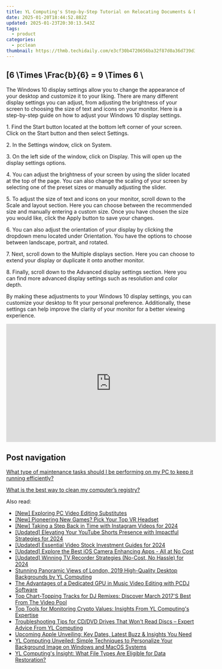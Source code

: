 ```yaml
---
title: YL Computing's Step-by-Step Tutorial on Relocating Documents & Data to New Storage Areas
date: 2025-01-20T18:44:52.882Z
updated: 2025-01-23T20:30:13.543Z
tags:
  - product
categories:
  - pcclean
thumbnail: https://thmb.techidaily.com/e3cf30b4720656ba32f87d0a36d739d3e594003c967c2e7d28e98120dd95b14e.jpg
---
```


## \[6 \Times \Frac{b}{6} = 9 \Times 6 \

The Windows 10 display settings allow you to change the appearance of your desktop and customize it to your liking. There are many different display settings you can adjust, from adjusting the brightness of your screen to choosing the size of text and icons on your monitor. Here is a step-by-step guide on how to adjust your Windows 10 display settings. 

1\. Find the Start button located at the bottom left corner of your screen. Click on the Start button and then select Settings.

2\. In the Settings window, click on System.

3\. On the left side of the window, click on Display. This will open up the display settings options. 

4\. You can adjust the brightness of your screen by using the slider located at the top of the page. You can also change the scaling of your screen by selecting one of the preset sizes or manually adjusting the slider.

5\. To adjust the size of text and icons on your monitor, scroll down to the Scale and layout section. Here you can choose between the recommended size and manually entering a custom size. Once you have chosen the size you would like, click the Apply button to save your changes.

6\. You can also adjust the orientation of your display by clicking the dropdown menu located under Orientation. You have the options to choose between landscape, portrait, and rotated.

7\. Next, scroll down to the Multiple displays section. Here you can choose to extend your display or duplicate it onto another monitor.

8\. Finally, scroll down to the Advanced display settings section. Here you can find more advanced display settings such as resolution and color depth. 

By making these adjustments to your Windows 10 display settings, you can customize your desktop to fit your personal preference. Additionally, these settings can help improve the clarity of your monitor for a better viewing experience.

<!-- affiliate ads begin -->
<iframe width="560" height="315" src="https://www.youtube.com/embed/qn1XkPJde9Y?si=i6ZJARXO8sJhy2FV" title="YouTube video player" frameborder="0" allow="accelerometer; autoplay; clipboard-write; encrypted-media; gyroscope; picture-in-picture; web-share" referrerpolicy="strict-origin-when-cross-origin" allowfullscreen></iframe>
<!-- affiliate ads end -->

## Post navigation

[What type of maintenance tasks should I be performing on my PC to keep it running efficiently?](https://tools.techidaily.com/pcclean/products/)

[What is the best way to clean my computer’s registry?](https://tools.techidaily.com/pcclean/products/)

<ins class="adsbygoogle"
     style="display:block"
     data-ad-format="autorelaxed"
     data-ad-client="ca-pub-7571918770474297"
     data-ad-slot="1223367746"></ins>

<ins class="adsbygoogle"
     style="display:block"
     data-ad-client="ca-pub-7571918770474297"
     data-ad-slot="8358498916"
     data-ad-format="auto"
     data-full-width-responsive="true"></ins>

<span class="atpl-alsoreadstyle">Also read:</span>
<div><ul>
<li><a href="https://fox-hovers.techidaily.com/new-exploring-pc-video-editing-substitutes/"><u>[New] Exploring PC Video Editing Substitutes</u></a></li>
<li><a href="https://fox-cloud.techidaily.com/new-pioneering-new-games-pick-your-top-vr-headset/"><u>[New] Pioneering New Games? Pick Your Top VR Headset</u></a></li>
<li><a href="https://instagram-video-recordings.techidaily.com/new-taking-a-step-back-in-time-with-instagram-videos-for-2024/"><u>[New] Taking a Step Back in Time with Instagram Videos for 2024</u></a></li>
<li><a href="https://youtube-zero.techidaily.com/ed-elevating-your-youtube-shorts-presence-with-impactful-strategies-for-2024/"><u>[Updated] Elevating Your YouTube Shorts Presence with Impactful Strategies for 2024</u></a></li>
<li><a href="https://youtube-webster.techidaily.com/ed-essential-video-stock-investment-guides-for-2024/"><u>[Updated] Essential Video Stock Investment Guides for 2024</u></a></li>
<li><a href="https://some-knowledge.techidaily.com/updated-explore-the-best-ios-camera-enhancing-apps-all-at-no-cost/"><u>[Updated] Explore the Best iOS Camera Enhancing Apps - All at No Cost</u></a></li>
<li><a href="https://video-capture.techidaily.com/updated-winning-tv-recorder-strategies-no-cost-no-hassle-for-2024/"><u>[Updated] Winning TV Recorder Strategies (No-Cost, No Hassle) for 2024</u></a></li>
<li><a href="https://discover-bits.techidaily.com/stunning-panoramic-views-of-london-2019-high-quality-desktop-backgrounds-by-yl-computing/"><u>Stunning Panoramic Views of London, 2019 High-Quality Desktop Backgrounds by YL Computing</u></a></li>
<li><a href="https://discover-bits.techidaily.com/the-advantages-of-a-dedicated-gpu-in-music-video-editing-with-pcdj-software/"><u>The Advantages of a Dedicated GPU in Music Video Editing with PCDJ Software</u></a></li>
<li><a href="https://discover-bits.techidaily.com/top-chart-topping-tracks-for-dj-remixes-discover-march-2017s-best-from-the-video-pool/"><u>Top Chart-Topping Tracks for DJ Remixes: Discover March 2017'S Best From The Video Pool</u></a></li>
<li><a href="https://discover-bits.techidaily.com/top-tools-for-monitoring-crypto-values-insights-from-yl-computings-expertise/"><u>Top Tools for Monitoring Crypto Values: Insights From YL Computing's Expertise</u></a></li>
<li><a href="https://discover-bits.techidaily.com/troubleshooting-tips-for-cddvd-drives-that-wont-read-discs-expert-advice-from-yl-computing/"><u>Troubleshooting Tips for CD/DVD Drives That Won't Read Discs – Expert Advice From YL Computing</u></a></li>
<li><a href="https://tech-recovery.techidaily.com/upcoming-apple-unveiling-key-dates-latest-buzz-and-insights-you-need/"><u>Upcoming Apple Unveiling: Key Dates, Latest Buzz & Insights You Need</u></a></li>
<li><a href="https://discover-bits.techidaily.com/yl-computing-unveiled-simple-techniques-to-personalize-your-background-image-on-windows-and-macos-systems/"><u>YL Computing Unveiled: Simple Techniques to Personalize Your Background Image on Windows and MacOS Systems</u></a></li>
<li><a href="https://discover-bits.techidaily.com/yl-computings-insight-what-file-types-are-eligible-for-data-restoration/"><u>YL Computing's Insight: What File Types Are Eligible for Data Restoration?</u></a></li>
</ul></div>

